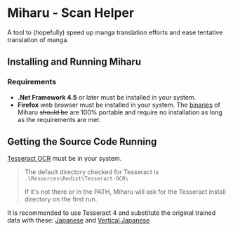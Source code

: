 # Miharu - Scan Helper

A tool to (hopefully) speed up manga translation efforts and ease tentative translation of manga.

## Installing and Running Miharu

### Requirements
* **.Net Framework 4.5** or later must be installed in your system.
* **Firefox** web browser must be installed in your system.
The [binaries](https://github.com/Ynscription/ScanHelper/releases) of Miharu ~~should be~~ are 100% portable and require no installation as long as the requirements are met.

## Getting the Source Code Running

[Tesseract OCR](https://github.com/tesseract-ocr/tesseract#installing-tesseract) must be in your system.

> The default directory checked for Tesseract is `.\Resources\Redist\Tesseract-OCR\`
> 
>If it's not there or in the PATH, Miharu will ask for the Tesseract install directory on the first run.



It is recommended to use Tesseract 4 and substitute the original trained data with these:
 [Japanese](https://github.com/tesseract-ocr/tessdata_best/blob/master/jpn.traineddata) and [Vertical Japanese](https://github.com/tesseract-ocr/tessdata_best/blob/master/jpn_vert.traineddata)
